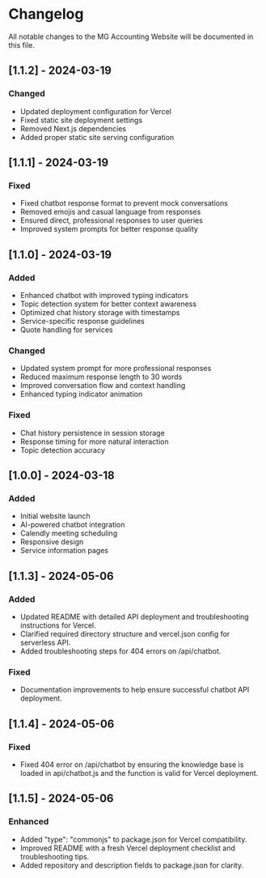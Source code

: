 # Changelog

All notable changes to the MG Accounting Website will be documented in this file.

## [1.1.2] - 2024-03-19

### Changed
- Updated deployment configuration for Vercel
- Fixed static site deployment settings
- Removed Next.js dependencies
- Added proper static site serving configuration

## [1.1.1] - 2024-03-19

### Fixed
- Fixed chatbot response format to prevent mock conversations
- Removed emojis and casual language from responses
- Ensured direct, professional responses to user queries
- Improved system prompts for better response quality

## [1.1.0] - 2024-03-19

### Added
- Enhanced chatbot with improved typing indicators
- Topic detection system for better context awareness
- Optimized chat history storage with timestamps
- Service-specific response guidelines
- Quote handling for services

### Changed
- Updated system prompt for more professional responses
- Reduced maximum response length to 30 words
- Improved conversation flow and context handling
- Enhanced typing indicator animation

### Fixed
- Chat history persistence in session storage
- Response timing for more natural interaction
- Topic detection accuracy

## [1.0.0] - 2024-03-18

### Added
- Initial website launch
- AI-powered chatbot integration
- Calendly meeting scheduling
- Responsive design
- Service information pages

## [1.1.3] - 2024-05-06

### Added
- Updated README with detailed API deployment and troubleshooting instructions for Vercel.
- Clarified required directory structure and vercel.json config for serverless API.
- Added troubleshooting steps for 404 errors on /api/chatbot.

### Fixed
- Documentation improvements to help ensure successful chatbot API deployment.

## [1.1.4] - 2024-05-06

### Fixed
- Fixed 404 error on /api/chatbot by ensuring the knowledge base is loaded in api/chatbot.js and the function is valid for Vercel deployment.

## [1.1.5] - 2024-05-06

### Enhanced
- Added "type": "commonjs" to package.json for Vercel compatibility.
- Improved README with a fresh Vercel deployment checklist and troubleshooting tips.
- Added repository and description fields to package.json for clarity. 